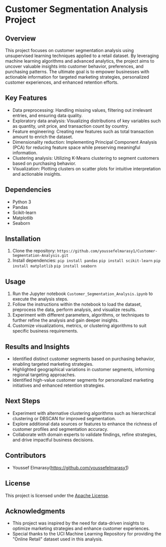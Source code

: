 # Customer Segmentation Analysis Project

## Overview
This project focuses on customer segmentation analysis using unsupervised learning techniques applied to a retail dataset. By leveraging machine learning algorithms and advanced analytics, the project aims to uncover valuable insights into customer behavior, preferences, and purchasing patterns. The ultimate goal is to empower businesses with actionable information for targeted marketing strategies, personalized customer experiences, and enhanced retention efforts.

## Key Features
- Data preprocessing: Handling missing values, filtering out irrelevant entries, and ensuring data quality.
- Exploratory data analysis: Visualizing distributions of key variables such as quantity, unit price, and transaction count by country.
- Feature engineering: Creating new features such as total transaction amount to enrich the dataset.
- Dimensionality reduction: Implementing Principal Component Analysis (PCA) for reducing feature space while preserving meaningful information.
- Clustering analysis: Utilizing K-Means clustering to segment customers based on purchasing behavior.
- Visualization: Plotting clusters on scatter plots for intuitive interpretation and actionable insights.

## Dependencies
- Python 3
- Pandas
- Scikit-learn
- Matplotlib
- Seaborn

## Installation
1. Clone the repository:
`https://github.com/youssefelmarasy1/Customer-Segmentation-Analysis.git`
2. Install dependencies:
   `pip install pandas`
   `pip install scikit-learn`
   `pip install matplotlib`
   `pip install seaborn`

## Usage
1. Run the Jupyter notebook `Customer_Segmentation_Analysis.ipynb` to execute the analysis steps.
2. Follow the instructions within the notebook to load the dataset, preprocess the data, perform analysis, and visualize results.
3. Experiment with different parameters, algorithms, or techniques to further refine the analysis and gain deeper insights.
4. Customize visualizations, metrics, or clustering algorithms to suit specific business requirements.

## Results and Insights
- Identified distinct customer segments based on purchasing behavior, enabling targeted marketing strategies.
- Highlighted geographical variations in customer segments, informing regional targeting approaches.
- Identified high-value customer segments for personalized marketing initiatives and enhanced retention strategies.

## Next Steps
- Experiment with alternative clustering algorithms such as hierarchical clustering or DBSCAN for improved segmentation.
- Explore additional data sources or features to enhance the richness of customer profiles and segmentation accuracy.
- Collaborate with domain experts to validate findings, refine strategies, and drive impactful business decisions.

## Contributors
- Youssef Elmarasy(https://github.com/youssefelmarasy1)

## License
This project is licensed under the [Apache License](LICENSE).

## Acknowledgments
- This project was inspired by the need for data-driven insights to optimize marketing strategies and enhance customer experiences.
- Special thanks to the UCI Machine Learning Repository for providing the "Online Retail" dataset used in this analysis.

